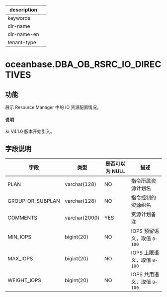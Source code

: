 |description||
|---|---|
|keywords||
|dir-name||
|dir-name-en||
|tenant-type||

# oceanbase.DBA_OB_RSRC_IO_DIRECTIVES

## 功能

展示 Resource Manager 中的 IO 资源配置情况。

<main id="notice" type='explain'>
  <h4>说明</h4>
  <p>从 V4.1.0 版本开始引入。</p>
</main>

## 字段说明

| **字段** | **类型** | **是否可以为 NULL** | **描述** |
| --- | --- | --- | --- |
| PLAN | varchar(128) | NO | 指令所属资源计划名 |
| GROUP_OR_SUBPLAN | varchar(128) | NO | 指令控制的资源组名 |
| COMMENTS | varchar(2000) | YES | 资源计划备注 |
| MIN_IOPS | bigint(20) | NO | IOPS 预留语义，取值 `0-100` |
| MAX_IOPS | bigint(20) | NO | IOPS 上限语义，取值 `0-100` |
| WEIGHT_IOPS | bigint(20) | NO | IOPS 共用语义，取值 `0-100` |
